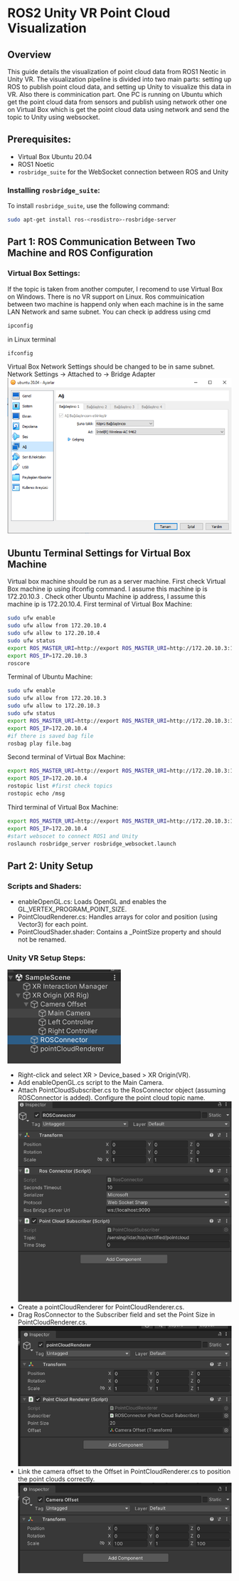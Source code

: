 # ROS2 Unity VR Point Cloud Visualization

## Overview
This guide details the visualization of point cloud data from ROS1 Neotic in Unity VR. The visualization pipeline is divided into two main parts: setting up ROS to publish point cloud data, and setting up Unity to visualize this data in VR. Also there is comminication part. One PC is running on Ubuntu which get the point cloud data from sensors and publish using network other one on Virtual Box which is get the point cloud data using network and send the topic to Unity using websocket.

## Prerequisites:
- Virtual Box Ubuntu 20.04
- ROS1 Noetic
- `rosbridge_suite` for the WebSocket connection between ROS and Unity

### Installing `rosbridge_suite`:
To install `rosbridge_suite`, use the following command:

```bash
sudo apt-get install ros-<rosdistro>-rosbridge-server
```
## Part 1: ROS Communication Between Two Machine and ROS Configuration
### Virtual Box Settings:
If the topic is taken from another computer, I recomend to use Virtual Box on Windows. There is no VR support on Linux. Ros commuinication between two machine is happend only when each machine is in the same LAN Network and same subnet. You can check ip address using cmd
```bash
ipconfig
```
in Linux terminal
```bash
ifconfig
```
Virtual Box Network Settings should be changed to be in same subnet. Network Settings -> Attached to -> Bridge Adapter
![screenshot](VirtualBoxSettings.png)

## Ubuntu Terminal Settings for Virtual Box Machine
Virtual box machine should be run as a server machine. First check Virtual Box machine ip using ifconfig command. I assume this machine ip is 172.20.10.3 . Check other Ubuntu Machine ip address, I assume this machine ip is 172.20.10.4.
First terminal of Virtual Box Machine:
```bash
sudo ufw enable
sudo ufw allow from 172.20.10.4
sudo ufw allow to 172.20.10.4 
sudo ufw status
export ROS_MASTER_URI=http://export ROS_MASTER_URI=http://172.20.10.3:11311
export ROS_IP=172.20.10.3
roscore
```
Terminal of Ubuntu Machine:
```bash
sudo ufw enable
sudo ufw allow from 172.20.10.3 
sudo ufw allow to 172.20.10.3
sudo ufw status
export ROS_MASTER_URI=http://export ROS_MASTER_URI=http://172.20.10.3:11311
export ROS_IP=172.20.10.4
#if there is saved bag file
rosbag play file.bag
```
Second terminal of Virtual Box Machine:
```bash
export ROS_MASTER_URI=http://export ROS_MASTER_URI=http://172.20.10.3:11311
export ROS_IP=172.20.10.4
rostopic list #first check topics
rostopic echo /msg
```
Third terminal of Virtual Box Machine:
```bash
export ROS_MASTER_URI=http://export ROS_MASTER_URI=http://172.20.10.3:11311
export ROS_IP=172.20.10.4
#start websocet to connect ROS1 and Unity
roslaunch rosbridge_server rosbridge_websocket.launch
```

## Part 2: Unity Setup

### Scripts and Shaders:
- enableOpenGL.cs: Loads OpenGL and enables the GL_VERTEX_PROGRAM_POINT_SIZE.
- PointCloudRenderer.cs: Handles arrays for color and position (using Vector3) for each point.
- PointCloudShader.shader: Contains a _PointSize property and should not be renamed.

### Unity VR Setup Steps:
![screenshot](Hierarchy.png)
- Right-click and select XR > Device_based > XR Origin(VR).
- Add enableOpenGL.cs script to the Main Camera.
- Attach PointCloudSubscriber.cs to the RosConnector object (assuming ROSConnector is added). Configure the point cloud topic name.
![screenshot](ROSConnector.png)
- Create a pointCloudRenderer for PointCloudRenderer.cs.
- Drag RosConnector to the Subscriber field and set the Point Size in PointCloudRenderer.cs.
![screenshot](PointCloudRenderer.png)
- Link the camera offset to the Offset in PointCloudRenderer.cs to position the point clouds correctly.
![screenshot](CameraOffset.png)